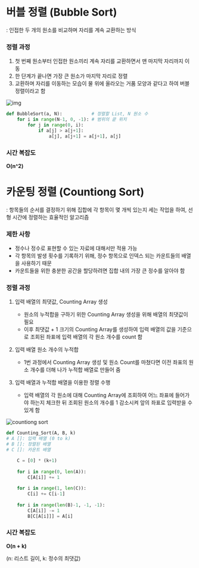# 버블 정렬 (Bubble Sort) 

: 인접한 두 개의 원소를 비교하며 자리를 계속 교환하는 방식

### 정렬 과정

1. 첫 번째 원소부터 인접한 원소끼리 계속 자리를 교환하면서 맨 마지막 자리까지 이동
2. 한 단계가 끝나면 가장 큰 원소가 마지막 자리로 정렬
3. 교환하며 자리를 이동하는 모습이 물 위에 올라오는 거품 모양과 같다고 하여 버블 정렬이라고 함

![img](https://github.com/GimunLee/tech-refrigerator/raw/master/Algorithm/resources/bubble-sort-001.gif)

```python
def BubbleSort(a, N):			# 정렬할 List, N 원소 수
	for i in range(N-1, 0, -1):	# 범위의 끝 위치
    	for j in range(0, i):
            if a[j] > a[j+1]:
            	a[j], a[j+1] = a[j+1], a[j]
```



### 시간 복잡도

**O(n^2)**



# 카운팅 정렬 (Countiong Sort)

: 항목들의 순서를 결정하기 위해 집합에 각 항목이 몇 개씩 있는지 세는 작업을 하여, 선형 시간에 정렬하는 효율적인 알고리즘



### 제한 사항

- 정수나 정수로 표현할 수 있는 자료에 대해서만 적용 가능
- 각 항목의 발생 횟수를 기록하기 위해, 정수 항목으로 인덱스 되는 카운트들의 배열을 사용하기 때문
- 카운트들을 위한 충분한 공간을 할당하려면 집합 내의 가장 큰 정수를 알아야 함



### 정렬 과정

1. 입력 배열의 최댓값, Counting Array 생성

   - 원소의 누적합을 구하기 위한 Counting Array 생성을 위해 배열의 최댓값이 필요
   - 이후 최댓값 + 1 크기의 Counting Array를 생성하여 입력 배열의 값을 기준으로 조회된 좌표에 입력 배열의 각 원소 개수를 count 함

2. 입력 배열 원소 개수의 누적합

   - 1번 과정에서 Counting Array 생성 및 원소 Count를 마쳤다면 이전 좌표의 원소 개수를 더해 나가 누적합 배열로 만들어 줌

3. 입력 배열과 누적합 배열을 이용한 정렬 수행

   - 입력 배열의 각 원소에 대해 Counting Array에 조회하여 어느 좌표에 들어가야 하는지 체크한 뒤 조회된 원소의 개수를 1 감소시켜 앞의 좌표로 입력받을 수 있게 함

![countiong sort](https://blog.kakaocdn.net/dn/QiWZZ/btq89vkmDh7/40myVsVLfxYVPs9fKtu7s0/img.png)

```python
def Counting_Sort(A, B, k)
# A []: 입력 배열 (0 to k)
# B []: 정렬된 배열
# C []: 카운트 배열

	C = [0] * (k+1)
    
    for i in range(0, len(A)):
        C[A[i]] += 1
    
    for i in range(1, len(C)):
        C[i] += C[i-1]
    
    for i in range(len(B)-1, -1, -1):
        C[A[i]] -= 1
        B[C[A[i]]] = A[i]
```



### 시간 복잡도

**O(n + k)**

(n: 리스트 길이, k: 정수의 최댓값)
